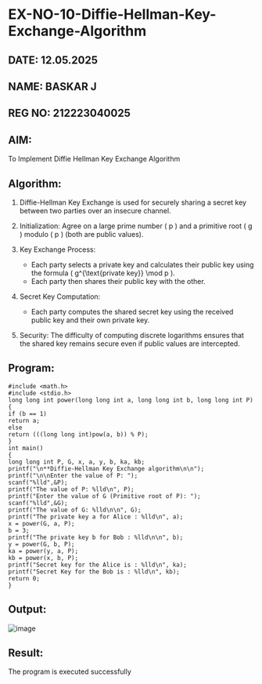 # EX-NO-10-Diffie-Hellman-Key-Exchange-Algorithm

## DATE: 12.05.2025
## NAME: BASKAR J
## REG NO: 212223040025

## AIM:
To Implement Diffie Hellman Key Exchange Algorithm 

## Algorithm:

1. Diffie-Hellman Key Exchange is used for securely sharing a secret key between two parties over an insecure channel.

2. Initialization: Agree on a large prime number \( p \) and a primitive root \( g \) modulo \( p \) (both are public values).

3. Key Exchange Process: 
   - Each party selects a private key and calculates their public key using the formula \( g^{\text{private key}} \mod p \).
   - Each party then shares their public key with the other.

4. Secret Key Computation: 
   - Each party computes the shared secret key using the received public key and their own private key.

5. Security: The difficulty of computing discrete logarithms ensures that the shared key remains secure even if public values are intercepted.

## Program:
```
#include <math.h> 
#include <stdio.h>
long long int power(long long int a, long long int b, long long int P)
{
if (b == 1) 
return a;
else
return (((long long int)pow(a, b)) % P);
}
int main()
{
long long int P, G, x, a, y, b, ka, kb;
printf("\n**Diffie-Hellman Key Exchange algorithm\n\n"); 
printf("\n\nEnter the value of P: ");
scanf("%lld",&P); 
printf("The value of P: %lld\n", P);
printf("Enter the value of G (Primitive root of P): "); 
scanf("%lld",&G);
printf("The value of G: %lld\n\n", G);
printf("The private key a for Alice : %lld\n", a); 
x = power(G, a, P); 
b = 3; 
printf("The private key b for Bob : %lld\n\n", b); 
y = power(G, b, P);
ka = power(y, a, P); 
kb = power(x, b, P); 
printf("Secret key for the Alice is : %lld\n", ka); 
printf("Secret Key for the Bob is : %lld\n", kb);
return 0;
}
```


## Output:

![image](https://github.com/user-attachments/assets/934a4e1c-90d5-4fff-b9aa-99ecf96344fa)


## Result:
  The program is executed successfully

